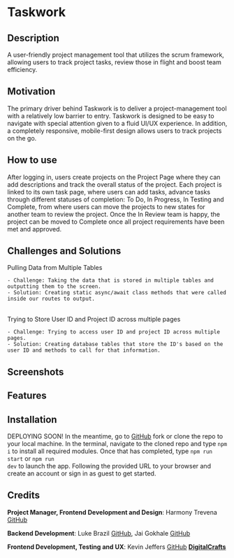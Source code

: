 # Taskwork
## Description
A user-friendly project management tool that utilizes the scrum framework, allowing users to track project tasks, review those in flight and boost team efficiency.

## Motivation
The primary driver behind Taskwork is to deliver a project-management tool with a relatively low barrier to entry. Taskwork is designed to be easy to navigate with special attention given to a fluid UI/UX experience. In addition, a completely responsive, mobile-first design allows users to track projects on the go.

## How to use
After logging in, users create projects on the Project Page where they can add descriptions and track the overall status of the project. Each project is linked to its own task page, where users can add tasks, advance tasks through different statuses of completion: To Do, In Progress, In Testing and Complete, from where users can move the projects to new states for another team to review the project. Once the In Review team is happy, the project can be moved to Complete once all project requirements have been met and approved.

## Challenges and Solutions

Pulling Data from Multiple Tables

    - Challenge: Taking the data that is stored in multiple tables and outputting them to the screen.
    - Solution: Creating static async/await class methods that were called inside our routes to output.
<br>
Trying to Store User ID and Project ID across multiple pages

    - Challenge: Trying to access user ID and project ID across multiple pages.
    - Solution: Creating database tables that store the ID's based on the user ID and methods to call for that information. 


## Screenshots

## Features

## Installation
DEPLOYING SOON!
In the meantime, go to [GitHub](https://github.com/jevinkeffers/Taskwork) fork or clone the repo to your local machine. In the terminal, navigate to the cloned repo and type <code>npm i</code> to install all required modules. Once that has completed, type <code>npm run start</code> or <code>npm run dev</code> to launch the app. Following the provided URL to your browser and create an account or sign in as guest to get started.

## Credits
**Project Manager, Frontend Development and Design**: 
Harmony Trevena
[GitHub](https://github.com/harmonytrevena)

**Backend Development**: 
Luke Brazil
[GitHub](https://github.com/LukeBrazil),
Jai Gokhale
[GitHub](https://github.com/jmg5219)

**Frontend Development, Testing and UX**: 
Kevin Jeffers
[GitHub](https://github.com/jevinkeffers)
**[DigitalCrafts](http://digitalcrafts.com)**